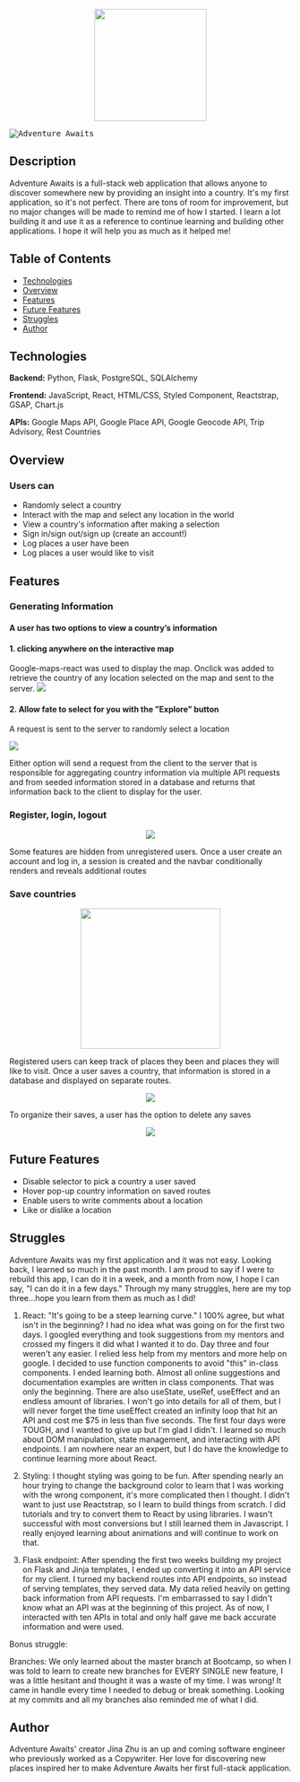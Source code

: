 <p align="center"><img src="/static/travelLogo.png" width="200"/></p>

<kbd>![Adventure Awaits](/static/AA1.gif)</kbd>

## Description

Adventure Awaits is a full-stack web application that allows anyone to discover somewhere new by providing an insight into a country. It's my first application, so it's not perfect. There are tons of room for improvement, but no major changes will be made to remind me of how I started. I learn a lot building it and use it as a reference to continue learning and building other applications. I hope it will help you as much as it helped me!

## Table of Contents

- [Technologies](#technologies)
- [Overview](#overview)
- [Features](#features)
- [Future Features](#futurePlans)
- [Struggles](#struggles)
- [Author](#author)

## <a name="technologies"></a>Technologies

<b>Backend:</b> Python, Flask, PostgreSQL, SQLAlchemy

<b>Frontend:</b> JavaScript, React, HTML/CSS, Styled Component, Reactstrap, GSAP, Chart.js

<b>APIs:</b> Google Maps API, Google Place API, Google Geocode API, Trip Advisory, Rest Countries

## <a name="overview"></a>Overview

<h3>Users can</h3>

- Randomly select a country
- Interact with the map and select any location in the world
- View a country's information after making a selection
- Sign in/sign out/sign up (create an account!)
- Log places a user have been
- Log places a user would like to visit

## <a name="features"></a>Features

<h3>Generating Information</h3>
<h4>A user has two options to view a country’s information</h4>

<h4>1. clicking anywhere on the interactive map</h4>
Google-maps-react was used to display the map. Onclick was added to retrieve the country of any location selected on the map and sent to the server.

<img src="/static/clickableMap.gif"/>

<h4>2. Allow fate to select for you with the ”Explore” button</h4>
<p>A request is sent to the server to randomly select a location</p>

<img src="/static/Explore.gif"/>

Either option will send a request from the client to the server that is responsible for aggregating country information via multiple API requests and from seeded information stored in a database and returns that information back to the client to display for the user.

<h3>Register, login, logout</h3>
<p align="center"><img src="/static/Login.gif"/></p>
Some features are hidden from unregistered users. Once a user create an account and log in, a session is created and the navbar conditionally renders and reveals additional routes

<h3>Save countries</h3>
<p align="center"><img src="/static/save.gif" width="250"/></p>
Registered users can keep track of places they been and places they will like to visit. Once a user saves a country, that information is stored in a database and displayed on separate routes.

<p align="center"><img src="/static/Screen%20Shot%202020-03-17%20at%203.24.20%20PM.png"/></p>

To organize their saves, a user has the option to delete any saves

<p align="center"><img src="/static/deletePhoto.gif"/></p>

## <a name="futurePlans"></a>Future Features

- Disable selector to pick a country a user saved
- Hover pop-up country information on saved routes
- Enable users to write comments about a location
- Like or dislike a location

## <a name="struggles"></a>Struggles

Adventure Awaits was my first application and it was not easy. Looking back, I learned so much in the past month. I am proud to say if I were to rebuild this app, I can do it in a week, and a month from now, I hope I can say, "I can do it in a few days." Through my many struggles, here are my top three...hope you learn from them as much as I did!

1. React: "It's going to be a steep learning curve." I 100% agree, but what isn't in the beginning? I had no idea what was going on for the first two days. I googled everything and took suggestions from my mentors and crossed my fingers it did what I wanted it to do. Day three and four weren't any easier. I relied less help from my mentors and more help on google. I decided to use function components to avoid "this" in-class components. I ended learning both. Almost all online suggestions and documentation examples are written in class components. That was only the beginning. There are also useState, useRef, useEffect and an endless amount of libraries. I won't go into details for all of them, but I will never forget the time useEffect created an infinity loop that hit an API and cost me \$75 in less than five seconds. The first four days were TOUGH, and I wanted to give up but I'm glad I didn't. I learned so much about DOM manipulation, state management, and interacting with API endpoints. I am nowhere near an expert, but I do have the knowledge to continue learning more about React.

2. Styling: I thought styling was going to be fun. After spending nearly an hour trying to change the background color to learn that I was working with the wrong component, it's more complicated then I thought. I didn't want to just use Reactstrap, so I learn to build things from scratch. I did tutorials and try to convert them to React by using libraries. I wasn't successful with most conversions but I still learned them in Javascript. I really enjoyed learning about animations and will continue to work on that.

3. Flask endpoint: After spending the first two weeks building my project on Flask and Jinja templates, I ended up converting it into an API service for my client. I turned my backend routes into API endpoints, so instead of serving templates, they served data. My data relied heavily on getting back information from API requests. I'm embarrassed to say I didn't know what an API was at the beginning of this project. As of now, I interacted with ten APIs in total and only half gave me back accurate information and were used.

Bonus struggle:

Branches: We only learned about the master branch at Bootcamp, so when I was told to learn to create new branches for EVERY SINGLE new feature, I was a little hesitant and thought it was a waste of my time. I was wrong! It came in handle every time I needed to debug or break something. Looking at my commits and all my branches also reminded me of what I did.

## <a name="author"></a>Author

Adventure Awaits' creator Jina Zhu is an up and coming software engineer who previously worked as a Copywriter. Her love for discovering new places inspired her to make Adventure Awaits her first full-stack application.
